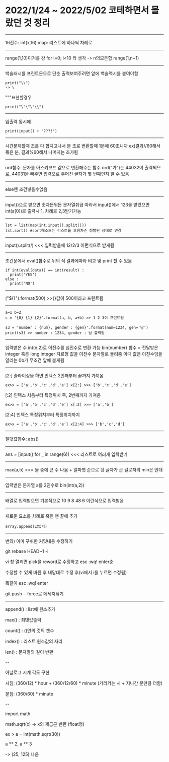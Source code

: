 # 2022/1/24 ~ 2022/5/02 코테하면서 몰랐던 것 정리
---

16진수: int(x,16)
map: 리스트에 하나씩 차례로

---

range(1,10)이거를 걍 for i=0; i<10 라 생각 -> n의모든합 range(1,n+1)

---

백슬래시를 프린트문으로 단순 출력보여주려면 앞에 백슬랙시를 붙여야함

    print("\\")  
    -> \

"""표현할경우

    print("\"\"\"\\")
    
---

입출력 동시에

    print(input() + "???!")

---

시간문제할때 초를 다 합치고나서 분 초로 변환할때
1분에 60초니까 ex)결과//60해서 몫은 분, 결과%60해서 나머지는 초가됨

---

ord함수: 문자를 아스키코드 값으로 변환해주는 함수
ord("가")는 44032이 출력되므로, 44031을 빼주면 
입력으로 주어진 글자가 몇 번째인지 알 수 있음

---

else엔 조건넣을수없음

---

input()으로 받으면 숫자든뭐든 문자열취급
따라서 input()에서 123을 받았으면 int(a[0])로 출력시 1, 차례로 2,3받기가능

---

    lst = list(map(int,input().split()))
    lst.sort() #sort메소드는 리스트를 오름차순 정렬된 상태로 변경

---

input().split(/) <<< 입력받을때 12/2/3 이런식으로 받게됨

---

조건문에서 eval()함수로 뒤의 식 결과에따라 비교 및 print 할 수 있음

    if int(eval(data)) == int(result) :
      print('YES')
    else :
      print('NO')

---

("${}").format(500) >>{}값이 500이라고 프린트됨

---

    a=1 b=2
    s = '{0} {1} {2}'.format(a, b, a+b) >> 1 2 3이 프린트됨

    s3 = 'number : {num}, gender : {gen}'.format(num=1234, gen='남')
    print(s3) >> number : 1234, gender : 남 출력됨

---

입력받은 수 int(n,2)로 이진수를 십진수로 변환 가능
bin(number) 함수 = 전달받은 integer 혹은 long integer 자료형 값을
이진수 문자열로 돌려줌
이때 값은 이진수임을 알리는 0b가 무조건 앞에 붙게됨

---

[2:] 슬라이싱을 하면 인덱스 2번째부터 끝까지 가져옴

    ex>x = ['a','b','c','d','e'] x[2:] >>> ['b','c','d','e']

[:2] 인덱스 처음부터 특정위치 즉, 2번째까지 가져옴

    ex>x = ['a','b','c','d','e'] x[:2] >>> ['a','b']

[2:4] 인덱스 특정위치부터 특정위치까지

    ex>x = ['a','b','c','d','e'] x[2:4] >>> ['b','c','d']

---

절댓값함수: abs()

---

ans = [input() for _ in range(6)] <<< 리스트로 여러개 입력받기

---

max(a,b) >>> 둘 중에 큰 수 나옴 + 알파벳 순으로 뒷 글자가 큰 걸로처리
min은 반대

---

입력받은 문자열 a를 2진수로
    bin(int(a,2))

---

배열로 입력받으면 기본적으로
10
9
8
48
6
이런식으로 입력받음

---

새로운 요소를 차례로 혹은 맨 끝에 추가

    array.append(값입력)

---

번외) 이미 푸쉬한 커밋내용 수정하기

git rebase HEAD~1 -i

vi 창 열리면 pick을 reword로 수정하고 esc :wq! enter순

수정할 수 있게 바뀐 후 내맘대로 수정 후(vi에서 i를 누르면 수정됨)

똑같이 esc :wq! enter

git push --force로 메세지덮기

---

append() : list에 원소추가

max() : 최댓값출력

count() : ()안의 것의 갯수

index() : 리스트 원소값의 자리

len() : 문자열의 길이 반환

--

아날로그 시계 각도 구현

시침: (360/12) * hour + (360/12/60) * minute (가리키는 시 + 지나간 분만큼 더함)

분침: (360/60) * minute

--

import math

math.sqrt(x) -> x의 제곱근 반환 (float형)

ex > a = int(math.sqrt(30))

a ** 2, a ** 3

-> (25, 125) 나옴
